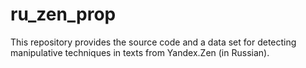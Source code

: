 # ru_zen_prop

This repository provides the source code and a data set for detecting manipulative techniques in texts from Yandex.Zen (in Russian).
